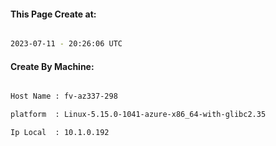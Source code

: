 
   
#### This Page Create at:

```bash

2023-07-11 - 20:26:06 UTC

```

#### Create By Machine:

```bash

Host Name : fv-az337-298

platform  : Linux-5.15.0-1041-azure-x86_64-with-glibc2.35

Ip Local  : 10.1.0.192

```


